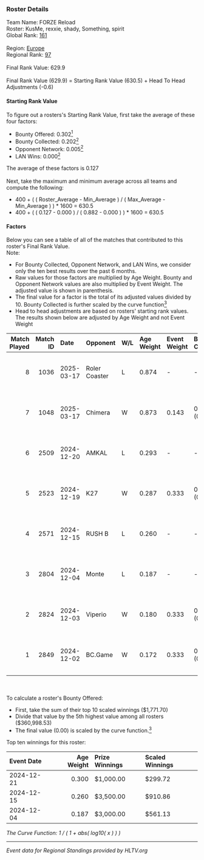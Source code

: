 ### Roster Details<br />
Team Name: FORZE Reload<br />
Roster: KusMe, rexxie, shady, Something, spirit<br />
Global Rank: [161](../../standings_global_2025_05_05.md)<br />
<br />
Region: [Europe]( ../../standings_europe_2025_05_05.md)<br />
Regional Rank: [97]( ../../standings_europe_2025_05_05.md)<br />
<br />
Final Rank Value:  629.9<br />
<br />
Final Rank Value (629.9) = Starting Rank Value (630.5) + Head To Head Adjustments (-0.6)<br />

#### Starting Rank Value<br />
To figure out a rosters's Starting Rank Value, first take the average of these four factors:<br />
- Bounty Offered: 0.302[<sup>1</sup>](#table2)
- Bounty Collected: 0.202[<sup>2</sup>](#table1)
- Opponent Network: 0.005[<sup>2</sup>](#table1)
- LAN Wins: 0.000[<sup>2</sup>](#table1)

The average of these factors is 0.127<br />
<br />
Next, take the maximum and minimum average across all teams and compute the following:<br />
- 400 + ( ( Roster_Average - Min_Average ) / ( Max_Average - Min_Average ) ) * 1600 = 630.5
- 400 + ( ( 0.127 - 0.000 ) / ( 0.882 - 0.000 ) ) * 1600 = 630.5


#### Factors<br />
Below you can see a table of all of the matches that contributed to this roster's Final Rank Value.<br />
Note:<br />

- For Bounty Collected, Opponent Network, and LAN Wins, we consider only the ten best results over the past 6 months.
- Raw values for those factors are multiplied by Age Weight. Bounty and Opponent Network values are also multiplied by Event Weight. The adjusted value is shown in parenthesis.
- The final value for a factor is the total of its adjusted values divided by 10. Bounty Collected is further scaled by the curve function[<sup>3</sup>](#curveFunction)
- Head to head adjustments are based on rosters' starting rank values. The results shown below are adjusted by Age Weight and not Event Weight
<span id="table1"></span><br />


| Match Played | Match ID | Date       | Opponent      | W/L | Age Weight | Event Weight | Bounty Collected | Opponent Network | LAN Wins  | H2H Adj. | Roster                                    |
| -: | -: | :- | :- | :- | :- | :- | :- | :- | :- | -: | :- |
|            8 |     1036 | 2025-03-17 | Roler Coaster | L   | 0.874      | -            | -                | -                | -         |   -16.11 | KusMe, rexxie, shady, Something, spirit   |
|            7 |     1048 | 2025-03-17 | Chimera       | W   | 0.873      | 0.143        | 0.004 (0.001)    | 0.247 (0.031)    | 0 (0.000) |    14.90 | KusMe, rexxie, shady, Something, spirit   |
|            6 |     2509 | 2024-12-20 | AMKAL         | L   | 0.293      | -            | -                | -                | -         |    -4.51 | dwushka, KusMe, shady, spirit, xdENiSZERA |
|            5 |     2523 | 2024-12-19 | K27           | W   | 0.287      | 0.333        | 0.002 (0.000)    | 0.114 (0.011)    | 0 (0.000) |     4.70 | dwushka, KusMe, shady, spirit, xdENiSZERA |
|            4 |     2571 | 2024-12-15 | RUSH B        | L   | 0.260      | -            | -                | -                | -         |    -2.70 | dwushka, KusMe, shady, spirit, xdENiSZERA |
|            3 |     2804 | 2024-12-04 | Monte         | L   | 0.187      | -            | -                | -                | -         |    -2.06 | dwushka, KusMe, shady, spirit, xdENiSZERA |
|            2 |     2824 | 2024-12-03 | Viperio       | W   | 0.180      | 0.333        | 0.001 (0.000)    | 0.010 (0.001)    | 0 (0.000) |     2.34 | dwushka, KusMe, shady, spirit, xdENiSZERA |
|            1 |     2849 | 2024-12-02 | BC.Game       | W   | 0.172      | 0.333        | 0.006 (0.000)    | 0.059 (0.003)    | 0 (0.000) |     2.88 | dwushka, KusMe, shady, spirit, xdENiSZERA |

<br />
<span id="table2"></span><br />
To calculate a roster's Bounty Offered:<br />

- First, take the sum of their top 10 scaled winnings ($1,771.70)
- Divide that value by the 5th highest value among all rosters ($360,998.53)
- The final value (0.00) is scaled by the curve function.[<sup>3</sup>](#curveFunction)

Top ten winnings for this roster:<br />

| Event Date | Age Weight | Prize Winnings | Scaled Winnings |
| :- | -: | :- | :- |
| 2024-12-21 |      0.300 | $1,000.00      | $299.72         |
| 2024-12-15 |      0.260 | $3,500.00      | $910.86         |
| 2024-12-04 |      0.187 | $3,000.00      | $561.13         |


<span id="curveFunction"></span>_The Curve Function: 1 / ( 1 + abs( log10( x ) ) )_<br />

---
_Event data for Regional Standings provided by HLTV.org_<br />
